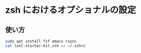 # zsh におけるオプショナルの設定



## 使い方

```zsh
sudo apt install fzf emacs rsync
cat lsnl-starter-kit.zsh >> ~/.zshrc
```
